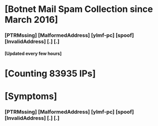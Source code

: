 # [Botnet Mail Spam Collection since March 2016]
### [PTRMssing] [MalformedAddress] [ylmf-pc] [spoof] [InvalidAddress] [.] [.]
#### [Updated every few hours]

# [Counting 83935 IPs]

# [Symptoms] 
###   [PTRMssing] [MalformedAddress] [ylmf-pc] [spoof] [InvalidAddress] [.] [.]

